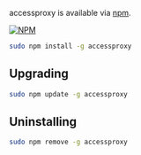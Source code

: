 accessproxy is available via [npm](https://www.npmjs.com/package/accessproxy).

[![NPM](https://nodei.co/npm/accessproxy.png)](https://nodei.co/npm/accessproxy/)

```bash
sudo npm install -g accessproxy
```


## Upgrading
```bash
sudo npm update -g accessproxy
```

## Uninstalling
```bash
sudo npm remove -g accessproxy
```
